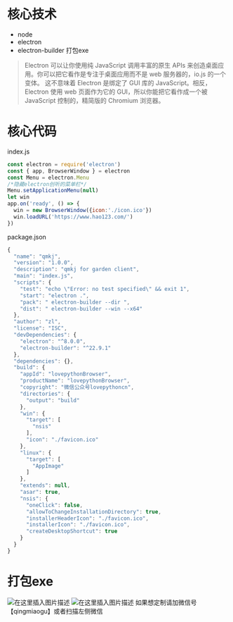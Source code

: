 
# 核心技术
- node
- electron
- electron-builder 打包exe
> Electron 可以让你使用纯 JavaScript 调用丰富的原生 APIs 来创造桌面应用。你可以把它看作是专注于桌面应用而不是 web 服务器的，io.js 的一个变体。
> 这不意味着 Electron 是绑定了 GUI 库的 JavaScript。相反，Electron 使用 web 页面作为它的 GUI，所以你能把它看作成一个被 JavaScript 控制的，精简版的 Chromium 浏览器。

# 核心代码
index.js
```javascript
const electron = require('electron')
const { app, BrowserWindow } = electron
const Menu = electron.Menu
/*隐藏electron创听的菜单栏*/
Menu.setApplicationMenu(null)
let win
app.on('ready', () => {
  win = new BrowserWindow({icon:'./icon.ico'})
  win.loadURL('https://www.hao123.com/')
})
```
package.json
```javascript
{
  "name": "qmkj",
  "version": "1.0.0",
  "description": "qmkj for garden client",
  "main": "index.js",
  "scripts": {
    "test": "echo \"Error: no test specified\" && exit 1",
    "start": "electron .",
    "pack": " electron-builder --dir ",
    "dist": " electron-builder --win --x64"
  },
  "author": "zl",
  "license": "ISC",
  "devDependencies": {
    "electron": "^8.0.0",
    "electron-builder": "^22.9.1"
  },
  "dependencies": {},
  "build": {
    "appId": "lovepythonBrowser",
    "productName": "lovepythonBrowser",
    "copyright": "微信公众号lovepythoncn",
    "directories": {
      "output": "build"
    },
    "win": {
      "target": [
        "nsis"
      ],
      "icon": "./favicon.ico"
    },
    "linux": {
      "target": [
        "AppImage"
      ]
    },
    "extends": null,
    "asar": true,
    "nsis": {
      "oneClick": false,
      "allowToChangeInstallationDirectory": true,
      "installerHeaderIcon": "./favicon.ico",
      "installerIcon": "./favicon.ico",
      "createDesktopShortcut": true
    }
  }
}

```
# 打包exe
![在这里插入图片描述](https://img-blog.csdnimg.cn/20210131232620968.png?x-oss-process=image/watermark,type_ZmFuZ3poZW5naGVpdGk,shadow_10,text_aHR0cHM6Ly9ibG9nLmNzZG4ubmV0L2h1YW5nbWluZ2xlaWx1bw==,size_16,color_FFFFFF,t_70)
![在这里插入图片描述](https://img-blog.csdnimg.cn/20210131232620754.png?x-oss-process=image/watermark,type_ZmFuZ3poZW5naGVpdGk,shadow_10,text_aHR0cHM6Ly9ibG9nLmNzZG4ubmV0L2h1YW5nbWluZ2xlaWx1bw==,size_16,color_FFFFFF,t_70)
如果想定制请加微信号【qingmiaogu】或者扫描左侧微信